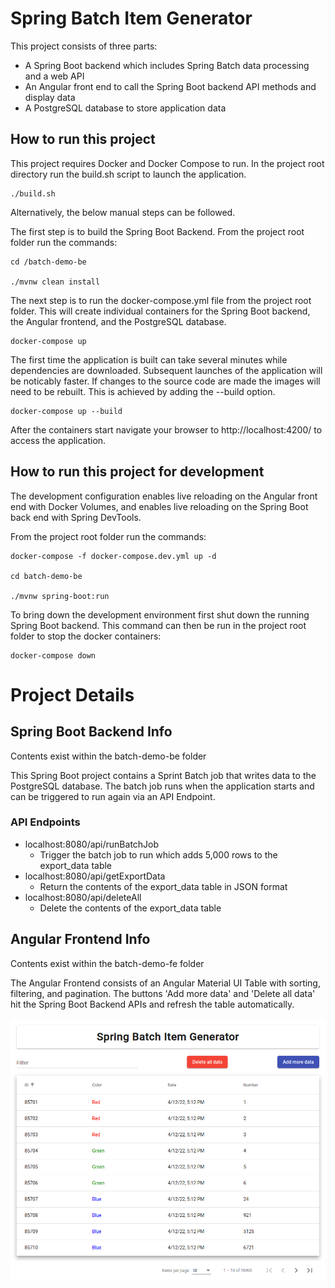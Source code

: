 # Spring Batch Item Generator
This project consists of three parts:
- A Spring Boot backend which includes Spring Batch data processing and a web API
- An Angular front end to call the Spring Boot backend API methods and display data
- A PostgreSQL database to store application data

## How to run this project
This project requires Docker and Docker Compose to run. In the project root directory run the build.sh script to launch the application.
```
./build.sh
```

Alternatively, the below manual steps can be followed.

 The first step is to build the Spring Boot Backend. From the project root folder run the commands:

```
cd /batch-demo-be

./mvnw clean install
```

The next step is to run the docker-compose.yml file from the project root folder. This will create individual containers for the Spring Boot backend, the Angular frontend, and the PostgreSQL database. 

```
docker-compose up
```

The first time the application is built can take several minutes while dependencies are downloaded. Subsequent launches of the application will be noticably faster. If changes to the source code are made the images will need to be rebuilt. This is achieved by adding the --build option.

```
docker-compose up --build
```

After the containers start navigate your browser to http://localhost:4200/ to access the application.

## How to run this project for development
The development configuration enables live reloading on the Angular front end with Docker Volumes, and enables live reloading on the Spring Boot back end with Spring DevTools.

From the project root folder run the commands:
```
docker-compose -f docker-compose.dev.yml up -d

cd batch-demo-be

./mvnw spring-boot:run
```
To bring down the development environment first shut down the running Spring Boot backend. This command can then be run in the project root folder to stop the docker containers:

```
docker-compose down
```

# Project Details

## Spring Boot Backend Info
Contents exist within the batch-demo-be folder

This Spring Boot project contains a Sprint Batch job that writes data to the PostgreSQL database. The batch job runs when the application starts and can be triggered to run again via an API Endpoint.

### API Endpoints
- localhost:8080/api/runBatchJob
  - Trigger the batch job to run which adds 5,000 rows to the export_data table
- localhost:8080/api/getExportData
  - Return the contents of the export_data table in JSON format
- localhost:8080/api/deleteAll
  - Delete the contents of the export_data table

## Angular Frontend Info
Contents exist within the batch-demo-fe folder

The Angular Frontend consists of an Angular Material UI Table with sorting, filtering, and pagination. The buttons 'Add more data' and 'Delete all data' hit the Spring Boot Backend APIs and refresh the table automatically.

![Screenshot](./ScreenshotFE.png)